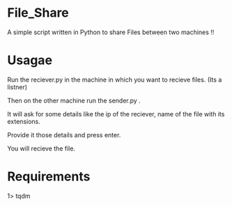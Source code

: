 # File_Share
A simple script written in Python to share Files between two machines !!

# Usagae
Run the reciever.py in the machine in which you want to recieve files. (Its a listner)


Then on the other machine run the sender.py .


It will ask for some details like the ip of the reciever, name of the file with its extensions.


Provide it those details and press enter.


You will recieve the file.



# Requirements


1> tqdm
